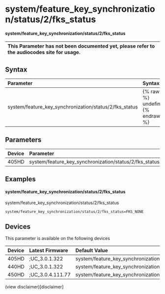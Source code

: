 ﻿---
description: system/feature_key_synchronization/status/2/fks_status
search:
    keywords: ['system','feature_key_synchronization','status','2','fks_status']
---

# system/feature_key_synchronization/status/2/fks_status

#### system/feature_key_synchronization/status/2/fks_status


| This Parameter has not been documented yet, please refer to the audiocodes site for usage.  |
| :--- |

## Syntax
| Parameter | Syntax |
| :--- | :--- |
|system/feature_key_synchronization/status/2/fks_status | {% raw %} undefined {% endraw %} |

## Parameters
|Device|Parameter|value|Description|
|:---|:---|:---|:---|
| 405HD | system/feature_key_synchronization/status/2/fks_status |  |  |

## Examples
#### system/feature_key_synchronization/status/2/fks_status

system/feature_key_synchronization/status/2/fks_status

```
system/feature_key_synchronization/status/2/fks_status=FKS_NONE
```

## Devices
This parameter is available on the following devices

| Device | Latest Firmware | Default Value |
|:---|:---|:---|
| 405HD | ;UC_3.0.1.322 | system/feature_key_synchronization/status/2/fks_status=FKS_NONE 
| 440HD | ;UC_3.0.1.322 | system/feature_key_synchronization/status/2/fks_status=FKS_NONE 
| 450HD | ;UC_3.0.4.111.77 | system/feature_key_synchronization/status/2/fks_status=FKS_NONE 

(view disclaimer)[disclaimer]
